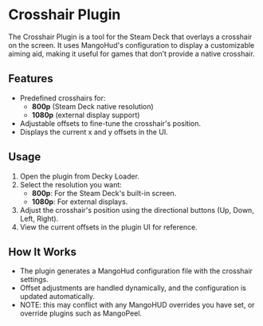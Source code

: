 # Crosshair Plugin

The Crosshair Plugin is a tool for the Steam Deck that overlays a crosshair on the screen. It uses MangoHud's configuration to display a customizable aiming aid, making it useful for games that don’t provide a native crosshair.

## Features

- Predefined crosshairs for:
  - **800p** (Steam Deck native resolution)
  - **1080p** (external display support)
- Adjustable offsets to fine-tune the crosshair's position.
- Displays the current x and y offsets in the UI.

## Usage

1. Open the plugin from Decky Loader.
2. Select the resolution you want:
   - **800p**: For the Steam Deck's built-in screen.
   - **1080p**: For external displays.
3. Adjust the crosshair's position using the directional buttons (Up, Down, Left, Right).
4. View the current offsets in the plugin UI for reference.

## How It Works

- The plugin generates a MangoHud configuration file with the crosshair settings.
- Offset adjustments are handled dynamically, and the configuration is updated automatically.
- NOTE: this may conflict with any MangoHUD overrides you have set, or override plugins such as MangoPeel.